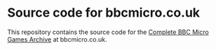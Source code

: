 # Source code for bbcmicro.co.uk

This repository contains the source code for the [Complete BBC Micro Games Archive](https://bbcmicro.co.uk) at bbcmicro.co.uk.
